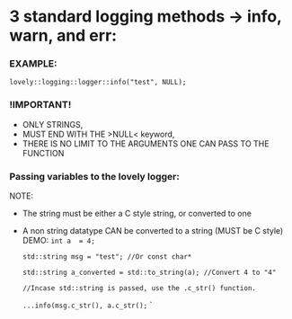 # 3 standard logging methods -> info, warn, and err:

### EXAMPLE:
    lovely::logging::logger::info("test", NULL);

### !IMPORTANT!
 - ONLY STRINGS, 
 - MUST END WITH THE >NULL< keyword,
 - THERE IS NO LIMIT TO THE ARGUMENTS ONE CAN PASS TO THE FUNCTION

### Passing variables to the lovely logger:
 NOTE:
 - The string must be either a C style string, or converted to one
 - A non string datatype CAN be converted to a string (MUST be C style)
 DEMO:
    `int a  = 4;`

    `std::string msg = "test"; //Or const char*`
    
    `std::string a_converted = std::to_string(a); //Convert 4 to "4"`
    
    `//Incase std::string is passed, use the .c_str() function.`
    
    `...info(msg.c_str(), a.c_str();`
    `
